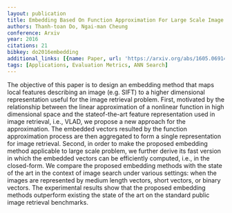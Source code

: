 ```yaml
---
layout: publication
title: Embedding Based On Function Approximation For Large Scale Image Search
authors: Thanh-toan Do, Ngai-man Cheung
conference: Arxiv
year: 2016
citations: 21
bibkey: do2016embedding
additional_links: [{name: Paper, url: 'https://arxiv.org/abs/1605.06914'}]
tags: [Applications, Evaluation Metrics, ANN Search]
---
```

The objective of this paper is to design an embedding method that maps local
features describing an image (e.g. SIFT) to a higher dimensional representation
useful for the image retrieval problem. First, motivated by the relationship
between the linear approximation of a nonlinear function in high dimensional
space and the stateof-the-art feature representation used in image retrieval,
i.e., VLAD, we propose a new approach for the approximation. The embedded
vectors resulted by the function approximation process are then aggregated to
form a single representation for image retrieval. Second, in order to make the
proposed embedding method applicable to large scale problem, we further derive
its fast version in which the embedded vectors can be efficiently computed,
i.e., in the closed-form. We compare the proposed embedding methods with the
state of the art in the context of image search under various settings: when
the images are represented by medium length vectors, short vectors, or binary
vectors. The experimental results show that the proposed embedding methods
outperform existing the state of the art on the standard public image retrieval
benchmarks.